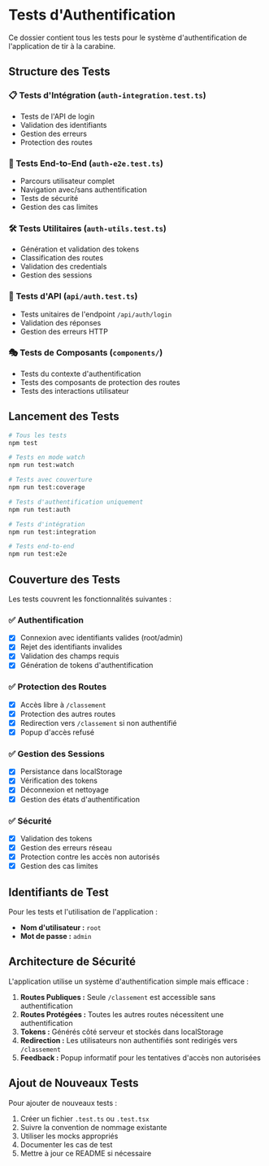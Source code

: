 # Tests d'Authentification

Ce dossier contient tous les tests pour le système d'authentification de l'application de tir à la carabine.

## Structure des Tests

### 📋 Tests d'Intégration (`auth-integration.test.ts`)

- Tests de l'API de login
- Validation des identifiants
- Gestion des erreurs
- Protection des routes

### 🔄 Tests End-to-End (`auth-e2e.test.ts`)

- Parcours utilisateur complet
- Navigation avec/sans authentification
- Tests de sécurité
- Gestion des cas limites

### 🛠️ Tests Utilitaires (`auth-utils.test.ts`)

- Génération et validation des tokens
- Classification des routes
- Validation des credentials
- Gestion des sessions

### 🧪 Tests d'API (`api/auth.test.ts`)

- Tests unitaires de l'endpoint `/api/auth/login`
- Validation des réponses
- Gestion des erreurs HTTP

### 🎭 Tests de Composants (`components/`)

- Tests du contexte d'authentification
- Tests des composants de protection des routes
- Tests des interactions utilisateur

## Lancement des Tests

```bash
# Tous les tests
npm test

# Tests en mode watch
npm run test:watch

# Tests avec couverture
npm run test:coverage

# Tests d'authentification uniquement
npm run test:auth

# Tests d'intégration
npm run test:integration

# Tests end-to-end
npm run test:e2e
```

## Couverture des Tests

Les tests couvrent les fonctionnalités suivantes :

### ✅ Authentification

- [x] Connexion avec identifiants valides (root/admin)
- [x] Rejet des identifiants invalides
- [x] Validation des champs requis
- [x] Génération de tokens d'authentification

### ✅ Protection des Routes

- [x] Accès libre à `/classement`
- [x] Protection des autres routes
- [x] Redirection vers `/classement` si non authentifié
- [x] Popup d'accès refusé

### ✅ Gestion des Sessions

- [x] Persistance dans localStorage
- [x] Vérification des tokens
- [x] Déconnexion et nettoyage
- [x] Gestion des états d'authentification

### ✅ Sécurité

- [x] Validation des tokens
- [x] Gestion des erreurs réseau
- [x] Protection contre les accès non autorisés
- [x] Gestion des cas limites

## Identifiants de Test

Pour les tests et l'utilisation de l'application :

- **Nom d'utilisateur :** `root`
- **Mot de passe :** `admin`

## Architecture de Sécurité

L'application utilise un système d'authentification simple mais efficace :

1. **Routes Publiques :** Seule `/classement` est accessible sans authentification
2. **Routes Protégées :** Toutes les autres routes nécessitent une authentification
3. **Tokens :** Générés côté serveur et stockés dans localStorage
4. **Redirection :** Les utilisateurs non authentifiés sont redirigés vers `/classement`
5. **Feedback :** Popup informatif pour les tentatives d'accès non autorisées

## Ajout de Nouveaux Tests

Pour ajouter de nouveaux tests :

1. Créer un fichier `.test.ts` ou `.test.tsx`
2. Suivre la convention de nommage existante
3. Utiliser les mocks appropriés
4. Documenter les cas de test
5. Mettre à jour ce README si nécessaire
